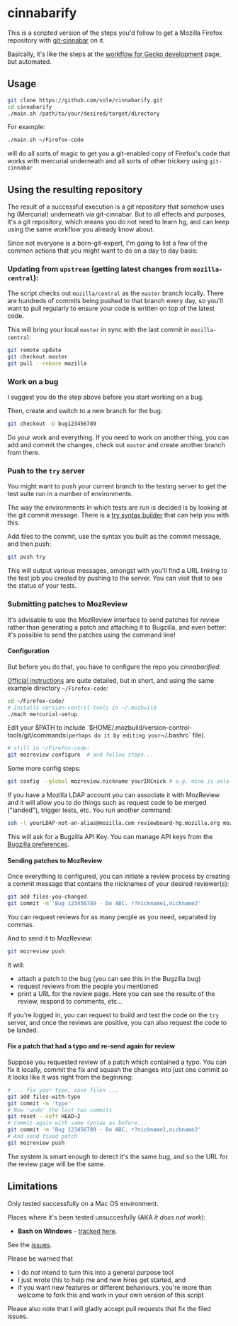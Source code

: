 # cinnabarify

This is a scripted version of the steps you'd follow to get a Mozilla Firefox repository with [git-cinnabar](https://github.com/glandium/git-cinnabar) on it.

Basically, it's like the steps at the [workflow for Gecko development](https://github.com/glandium/git-cinnabar/wiki/Mozilla:-A-git-workflow-for-Gecko-development) page, but automated.

## Usage

```bash
git clone https://github.com/sole/cinnabarify.git
cd cinnabarify
./main.sh /path/to/your/desired/target/directory
```

For example:

```bash
./main.sh ~/Firefox-code
```

will do all sorts of magic to get you a git-enabled copy of Firefox's code that works with mercurial underneath and all sorts of other trickery using `git-cinnabar`

## Using the resulting repository

The result of a successful execution is a git repository that somehow uses hg (Mercurial) underneath via git-cinnabar. But to all effects and purposes, it's a git repository, which means you do not need to learn hg, and can keep using the same workflow you already know about.

Since not everyone is a born-git-expert, I'm going to list a few of the common actions that you might want to do on a day to day basis:

### Updating from `upstream` (getting latest changes from `mozilla-central`):

The script checks out `mozilla/central` as the `master` branch locally. There are hundreds of commits being pushed to that branch every day, so you'll want to pull regularly to ensure your code is written on top of the latest code.

This will bring your local `master` in sync with the last commit in `mozilla-central`:

```bash
git remote update
git checkout master
git pull --rebase mozilla
```

### Work on a bug

I suggest you do the step above before you start working on a bug.

Then, create and switch to a new branch for the bug:

```bash
git checkout -b bug123456789
```

Do your work and everything. If you need to work on another thing, you can add and commit the changes, check out `master` and create another branch from there.

### Push to the `try` server

You might want to push your current branch to the testing server to get the test suite run in a number of environments.

The way the environments in which tests are run is decided is by looking at the git commit message. There is a [try syntax builder](https://mozilla-releng.net/trychooser/) that can help you with this.

<!--TODO: add some common try syntaxes-->

Add files to the commit, use the syntax you built as the commit message, and then push:

```bash
git push try
```

This will output various messages, amongst with you'll find a URL linking to the test job you created by pushing to the server. You can visit that to see the status of your tests.

### Submitting patches to MozReview

It's advisable to use the MozReview interface to send patches for review rather than generating a patch and attaching it to Bugzilla, and even better: it's possible to send the patches using the command line!

#### Configuration 

But before you do that, you have to configure the repo you *cinnabarified*.

[Official instructions](http://mozilla-version-control-tools.readthedocs.io/en/latest/mozreview/install.html) are quite detailed, but in short, and using the same example directory `~/Firefox-code`:

```bash
cd ~/Firefox-code/
# Installs version-control-tools in ~/.mozbuild
./mach mercurial-setup
```

Edit your $PATH to include `$HOME/.mozbuild/version-control-tools/git/commands` (perhaps do it by editing your `~/.bashrc` file).

```bash
# still in ~/Firefox-code:
git mozreview configure  # and follow steps...
```

Some more config steps:

```bash
git config --global mozreview.nickname yourIRCnick # e.g. mine is sole
```

If you have a Mozilla LDAP account you can associate it with MozReview and it will allow you to do things such as request code to be merged ("landed"), trigger tests, etc. You run another command:

```bash
ssh -l yourLDAP-not-an-alias@mozilla.com reviewboard-hg.mozilla.org mozreview-ldap-associate
```

This will ask for a Bugzilla API Key. You can manage API keys from the [Bugzilla preferences](https://bugzilla.mozilla.org/userprefs.cgi?tab=apikey).

#### Sending patches to MozReview

Once everything is configured, you can initiate a review process by creating a commit message that contains the nicknames of your desired reviewer(s):

```bash
git add files-you-changed
git commit -m 'Bug 123456789 - Do ABC. r?nickname1,nickname2'
```

You can request reviews for as many people as you need, separated by commas.

And to send it to MozReview:

```bash
git mozreview push
```

It will:

- attach a patch to the bug (you can see this in the Bugzilla bug)
- request reviews from the people you mentioned
- print a URL for the review page. Here you can see the results of the review, respond to comments, etc...

If you're logged in, you can request to build and test the code on the `try` server, and once the reviews are positive, you can also request the code to be landed.

#### Fix a patch that had a typo and re-send again for review

Suppose you requested review of a patch which contained a typo. You can fix it locally, commit the fix and squash the changes into just one commit so it looks like it was right from the beginning:

```bash
# ... fix your typo, save files ...
git add files-with-typo
git commit -m 'typo'
# Now 'undo' the last two commits
git reset --soft HEAD~2
# Commit again with same syntax as before...
git commit -m 'Bug 123456789 - Do ABC. r?nickname1,nickname2'
# And send fixed patch
git mozreview push
```

The system is smart enough to detect it's the same bug, and so the URL for the review page will be the same.

## Limitations

Only tested successfully on a Mac OS environment.

Places where it's been tested unsuccesfully (AKA *it does not work*):
* **Bash on Windows** - [tracked here](https://github.com/sole/cinnabarify/issues/3).

See the [issues](https://github.com/sole/cinnabarify/issues).

Please be warned that
- I do *not* intend to turn this into a general purpose tool
- I just wrote this to help me and new hires get started, and 
- if you want new features or different behaviours, you're more than welcome to fork this and work in your own version of this script

Please also note that I will gladly accept pull requests that fix the filed issues.
